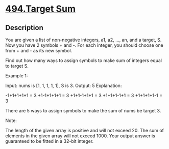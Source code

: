 # [494.Target Sum](https://leetcode.com/problems/target-sum/)
        
## Description
        

You are given a list of non-negative integers, a1, a2, ..., an, and a target, S. Now you have 2 symbols + and -. For each integer, you should choose one from + and - as its new symbol.
 

Find out how many ways to assign symbols to make sum of integers equal to target S.  


Example 1:

Input: nums is [1, 1, 1, 1, 1], S is 3. 
Output: 5
Explanation: 

-1+1+1+1+1 = 3
+1-1+1+1+1 = 3
+1+1-1+1+1 = 3
+1+1+1-1+1 = 3
+1+1+1+1-1 = 3

There are 5 ways to assign symbols to make the sum of nums be target 3.



Note:

The length of the given array is positive and will not exceed 20. 
The sum of elements in the given array will not exceed 1000.
Your output answer is guaranteed to be fitted in a 32-bit integer.

